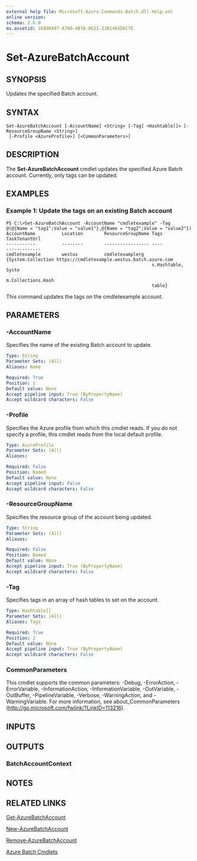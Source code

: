 ```yaml
---
external help file: Microsoft.Azure.Commands.Batch.dll-Help.xml
online version: 
schema: 2.0.0
ms.assetid: 1688DA97-A780-4078-8621-23B1465D6C7E
---
```


# Set-AzureBatchAccount

## SYNOPSIS
Updates the specified Batch account.

## SYNTAX

```
Set-AzureBatchAccount [-AccountName] <String> [-Tag] <Hashtable[]> [-ResourceGroupName <String>]
 [-Profile <AzureProfile>] [<CommonParameters>]
```

## DESCRIPTION
The **Set-AzureBatchAccount** cmdlet updates the specified Azure Batch account.
Currently, only tags can be updated.

## EXAMPLES

### Example 1: Update the tags on an existing Batch account
```
PS C:\>Set-AzureBatchAccount -AccountName "cmdletexample" -Tag @(@{Name = "tag1";Value = "value1"},@{Name = "tag2";Value = "value2"})
AccountName          Location        ResourceGroupName Tags               TaskTenantUrl
-----------          --------        ----------------- ----               -------------
cmdletexample        westus          cmdletexamplerg   {System.Collection https://cmdletexample.westus.batch.azure.com
                                                       s.Hashtable, Syste
                                                       m.Collections.Hash
                                                       table}
```

This command updates the tags on the cmdletexample account.

## PARAMETERS

### -AccountName
Specifies the name of the existing Batch account to update.

```yaml
Type: String
Parameter Sets: (All)
Aliases: Name

Required: True
Position: 1
Default value: None
Accept pipeline input: True (ByPropertyName)
Accept wildcard characters: False
```

### -Profile
Specifies the Azure profile from which this cmdlet reads.
If you do not specify a profile, this cmdlet reads from the local default profile.

```yaml
Type: AzureProfile
Parameter Sets: (All)
Aliases: 

Required: False
Position: Named
Default value: None
Accept pipeline input: False
Accept wildcard characters: False
```

### -ResourceGroupName
Specifies the resource group of the account being updated.

```yaml
Type: String
Parameter Sets: (All)
Aliases: 

Required: False
Position: Named
Default value: None
Accept pipeline input: True (ByPropertyName)
Accept wildcard characters: False
```

### -Tag
Specifies tags in an array of hash tables to set on the account.

```yaml
Type: Hashtable[]
Parameter Sets: (All)
Aliases: Tags

Required: True
Position: 2
Default value: None
Accept pipeline input: True (ByPropertyName)
Accept wildcard characters: False
```

### CommonParameters
This cmdlet supports the common parameters: -Debug, -ErrorAction, -ErrorVariable, -InformationAction, -InformationVariable, -OutVariable, -OutBuffer, -PipelineVariable, -Verbose, -WarningAction, and -WarningVariable. For more information, see about_CommonParameters (http://go.microsoft.com/fwlink/?LinkID=113216).

## INPUTS

## OUTPUTS

### BatchAccountContext

## NOTES

## RELATED LINKS

[Get-AzureBatchAccount](./Get-AzureBatchAccount.md)

[New-AzureBatchAccount](./New-AzureBatchAccount.md)

[Remove-AzureBatchAccount](./Remove-AzureBatchAccount.md)

[Azure Batch Cmdlets](./AzureRM.Batch.md)


